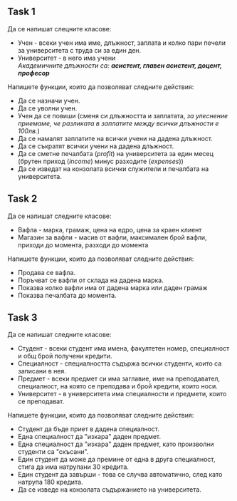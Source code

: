 ## Task 1
Да се напишат слецните класове:
- Учен - всеки учен има име, длъжност, заплата и колко пари печели за университета с труда си за един ден.
- Университет - в него има учени   
*Академичните длъжности са: __асистент, главен асистент, доцент, професор__*

Напишете функции, които да позволяват следните действия:
- Да се назначи учен.
- Да се уволни учен.
- Учен да се повиши (сменя си длъжността и заплатата, *за улеснение приемаме, че разликата в заплатите между всички длъжности е 100лв.*)
- Да се намалят заплатите на всички учени на дадена длъжност. 
- Да се съкратят всички учени на дадена длъжност.
- Да се сметне печалбата (*profit*) на университета за един месец (брутен приход (*income*) минус разходите (*expenses*))
- Да се изведат на конзолата всички служители и печалбата на университета.

## Task 2
Да се напишат следните класове:
- Вафла - марка, грамаж, цена на едро, цена за краен клиент
- Магазин за вафли - масив от вафли, максимален брой вафли, приходи до момента, разходи до момента

Напишете функции, които да позволяват следните действия:
- Продава се вафла.
- Поръчват се вафли от склада на дадена марка.
- Показва колко вафли има от дадена марка или даден грамаж
- Показва печалбата до момента.

## Task 3
Да се напишат следните класове:
- Студент - всеки студент има имена, факултетен номер, специалност и общ брой получени кредити.
- Специалност - специалността съдържа всички студенти, които са записани в нея.
- Предмет - всеки предмет си има заглавие, име на преподавател, специалност, на която се преподава и брой кредити, които носи.
- Университет - в университета има специалности и предмети, които се преподават.

Напишете функции, които да позволяват следните действия:
- Студент да бъде приет в дадена специалност.
- Една специалност да "изкара" даден предмет.
- Една специалност да "изкара" даден предмет, като произволни студенти са "скъсани".
- Един студент да може да премине от една в друга специалност, стига да има натрупани 30 кредита.
- Един студент да завърши - това се случва автоматично, след като натрупа 180 кредита. 
- Да се изведе на конзолата съдържанието на университета.
